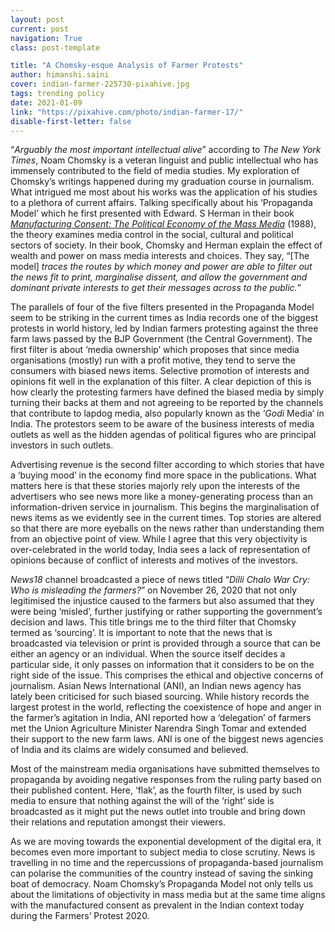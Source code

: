 ```yaml
---
layout: post
current: post
navigation: True
class: post-template

title: "A Chomsky-esque Analysis of Farmer Protests"
author: himanshi.saini
cover: indian-farmer-225730-pixahive.jpg
tags: trending policy
date: 2021-01-09
link: "https://pixahive.com/photo/indian-farmer-17/"
disable-first-letter: false
---
```

<p>“<em >Arguably the most important intellectual alive</em>” according to <em >The New York Times</em>, Noam Chomsky is a veteran linguist and public intellectual who has immensely contributed to the field of media studies. My exploration of Chomsky’s writings happened during my graduation course in journalism. What intrigued me most about his works was the application of his studies to a plethora of current affairs. Talking specifically about his ‘Propaganda Model’ which he first presented with Edward. S Herman in their book <a href="https://en.wikipedia.org/wiki/Manufacturing_Consent" rel="noopener noreferrer" target="_blank" ><em>Manufacturing Consent: The Political Economy of the Mass Media</em></a> (1988), the theory examines media control in the social, cultural and political sectors of society. In their book, Chomsky and Herman explain the effect of wealth and power on mass media interests and choices. They say, “[The model]<em > traces the routes by which money and power are able to filter out the news fit to print, marginalise dissent, and allow the government and dominant private interests to get their messages across to the public.</em>”</p><p>The parallels of four of the five filters presented in the Propaganda Model seem to be striking in the current times as India records one of the biggest protests in world history, led by Indian farmers protesting against the three farm laws passed by the BJP Government (the Central Government). The first filter is about ‘media ownership’ which proposes that since media organisations (mostly) run with a profit motive, they tend to serve the consumers with biased news items. Selective promotion of interests and opinions fit well in the explanation of this filter. A clear depiction of this is how clearly the protesting farmers have defined the biased media by simply turning their backs at them and not agreeing to be reported by the channels that contribute to lapdog media, also popularly known as the ‘<em >Godi</em> Media’ in India. The protestors seem to be aware of the business interests of media outlets as well as the hidden agendas of political figures who are principal investors in such outlets.</p><p>Advertising revenue is the second filter according to which stories that have a ‘buying mood’ in the economy find more space in the publications. What matters here is that these stories majorly rely upon the interests of the advertisers who see news more like a money-generating process than an information-driven service in journalism. This begins the marginalisation of news items as we evidently see in the current times. Top stories are altered so that there are more eyeballs on the news rather than understanding them from an objective point of view. While I agree that this very objectivity is over-celebrated in the world today, India sees a lack of representation of opinions because of conflict of interests and motives of the investors.&nbsp;</p><p><em >News18</em> channel broadcasted a piece of news titled “<em >Dilli Chalo War Cry: Who is misleading the farmers?</em>” on November 26, 2020 that not only legitimised the injustice caused to the farmers but also assumed that they were being ‘misled’, further justifying or rather supporting the government’s decision and laws. This title brings me to the third filter that Chomsky termed as ‘sourcing’. It is important to note that the news that is broadcasted via television or print is provided through a source that can be either an agency or an individual. When the source itself decides a particular side, it only passes on information that it considers to be on the right side of the issue. This comprises the ethical and objective concerns of journalism. Asian News International (ANI), an Indian news agency has lately been criticised for such biased sourcing. While history records the largest protest in the world, reflecting the coexistence of hope and anger in the farmer’s agitation in India, ANI reported how a ‘delegation’ of farmers met the Union Agriculture Minister Narendra Singh Tomar and extended their support to the new farm laws. ANI is one of the biggest news agencies of India and its claims are widely consumed and believed.</p><p>Most of the mainstream media organisations have submitted themselves to propaganda by avoiding negative responses from the ruling party based on their published content. Here, ‘flak’, as the fourth filter, is used by such media to ensure that nothing against the will of the ‘right’ side is broadcasted as it might put the news outlet into trouble and bring down their relations and reputation amongst their viewers.</p><p>As we are moving towards the exponential development of the digital era, it becomes even more important to subject media to close scrutiny. News is travelling in no time and the repercussions of propaganda-based journalism can polarise the communities of the country instead of saving the sinking boat of democracy. Noam Chomsky’s Propaganda Model not only tells us about the limitations of objectivity in mass media but at the same time aligns with the manufactured consent as prevalent in the Indian context today during the Farmers’ Protest 2020.&nbsp;</p>
